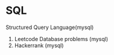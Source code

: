 # SQL
Structured Query Language(mysql)
  1. Leetcode Database problems (mysql)
  2. Hackerrank (mysql)
